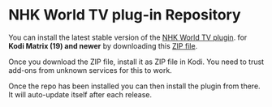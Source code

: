 # NHK World TV plug-in Repository

You can install the latest stable version of the [NHK World TV plugin](https://github.com/sbroenne/plugin.video.nhkworldtv). for **Kodi Matrix (19) and newer** by downloading this [ZIP file](https://github.com/sbroenne/kodirepo/raw/main/repository.sbroenne/repository.sbroenne-0.0.16.zip).

Once you download the ZIP file, install it as ZIP file in Kodi. You need to trust add-ons from unknown services for this to work.

Once the repo has been installed you can then install the plugin from there. It will auto-update itself after each release.
